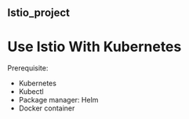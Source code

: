 ## Istio_project
# Use Istio With Kubernetes
Prerequisite:
- Kubernetes
- Kubectl
- Package manager: Helm
- Docker container

